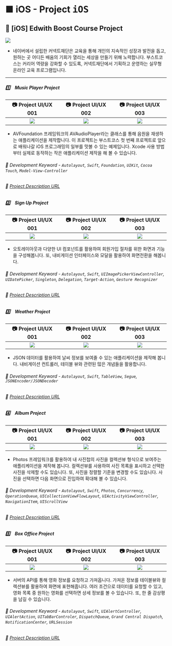 # ■ iOS - Project <kbd>iOS</kbd>

## 📣 [iOS] Edwith Boost Course Project

![](https://k.kakaocdn.net/dn/ceHqPr/btqxbACjqPl/kKL91PqYCnqjRJRiWN9jQK/img.jpg)

* 네이버에서 설립한 커넥트재단은 교육을 통해 개인의 지속적인 성장과 발전을 돕고, 원하는 곳 어디든 배움의 기회가 열리는 세상을 만들기 위해 노력합니다. 부스트코스는 커리어 역량을 강화할 수 있도록, 커넥트재단에서 기획하고 운영하는 실무형 온라인 교육 프로그램입니다.

* * *

##### 1️⃣　Music Player Project

|📷 Project UI/UX 001|📷 Project UI/UX 002|📷 Project UI/UX 003|
|:-------------------:|:------------------:|:-------------------:|
|![](https://user-images.githubusercontent.com/20036523/61688701-a4829e00-ad60-11e9-9f13-2bfb11e37a3f.png)|![](https://user-images.githubusercontent.com/20036523/61688703-a4829e00-ad60-11e9-9e02-55d7d317eda4.png)|![](https://img1.daumcdn.net/thumb/R1280x0/?scode=mtistory2&fname=https%3A%2F%2Fk.kakaocdn.net%2Fdn%2FbAgqVB%2Fbtqw9OBDl4L%2FJjpUbQt5CMUr9RpOKgQIhk%2Fimg.png)|

* AVFoundation 프레임워크의 AVAudioPlayer라는 클래스를 통해 음원을 재생하는 애플리케이션을 제작합니다. 이 프로젝트는 부스트코스 첫 번째 프로젝트로 앞으로 배워나갈 iOS 프로그래밍의 일부를 맛볼 수 있는 예제입니다. Xcode 사용 방법부터 실제로 동작하는 작은 애플리케이션 제작을 해 볼 수 있습니다.

###### 🔑 Development Keyword - `Autolayout`, `Swift`, `Foundation`, `UIKit`, `Cocoa Touch`, `Model-View-Controller`

###### 🚀 [Project Description URL](https://www.edwith.org/boostcourse-ios/project/20/content/18)

##### 2️⃣　Sign Up Project

|📷 Project UI/UX 001|📷 Project UI/UX 002|📷 Project UI/UX 003|
|:-------------------:|:------------------:|:-------------------:|
|![](https://img1.daumcdn.net/thumb/R1280x0/?scode=mtistory2&fname=https%3A%2F%2Fk.kakaocdn.net%2Fdn%2FbuWKiq%2Fbtqw7v3Mb1g%2FfkE7C4BMUazSRhJH9xY6fk%2Fimg.png)|![](https://img1.daumcdn.net/thumb/R1280x0/?scode=mtistory2&fname=https%3A%2F%2Fk.kakaocdn.net%2Fdn%2FvoLg7%2Fbtqxbd1rK14%2FLO4FGsfEK0skiE0v7N9Ce0%2Fimg.png)|![](https://img1.daumcdn.net/thumb/R1280x0/?scode=mtistory2&fname=https%3A%2F%2Fk.kakaocdn.net%2Fdn%2FP7LQY%2FbtqxbAB6KJQ%2FEEIK2nam2GPHayN9qkdka1%2Fimg.png)|

* 오토레이아웃과 다양한 UI 컴포넌트를 활용하여 회원가입 절차를 위한 화면과 기능을 구성해봅니다. 또, 내비게이션 인터페이스와 모달을 활용하여 화면전환을 해봅니다.

###### 🔑 Development Keyword - `Autolayout`, `Swift`, `UIImagePickerViewController`, `UIDatePicker`, `Singleton`, `Delegation`, `Target-Action`, `Gesture Recognizer`

###### 🚀 [Project Description URL](https://www.edwith.org/boostcourse-ios/project/21/content/19)

##### 3️⃣　Weather Project

|📷 Project UI/UX 001|📷 Project UI/UX 002|📷 Project UI/UX 003|
|:-------------------:|:------------------:|:-------------------:|
|![](https://img1.daumcdn.net/thumb/R1280x0/?scode=mtistory2&fname=https%3A%2F%2Fk.kakaocdn.net%2Fdn%2FlaZRY%2FbtqxbAJrUrA%2FPv8Jbc1qb6HFGilrUfw6zk%2Fimg.png)|![](https://img1.daumcdn.net/thumb/R1280x0/?scode=mtistory2&fname=https%3A%2F%2Fk.kakaocdn.net%2Fdn%2FbRvSXk%2FbtqxdRp8Mrs%2FbCQsFrwDAISjpDg2enBEEK%2Fimg.png)|![](https://img1.daumcdn.net/thumb/R1280x0/?scode=mtistory2&fname=https%3A%2F%2Fk.kakaocdn.net%2Fdn%2FckROT8%2FbtqxdQrcnZu%2FfVY8bURudaIbX7N0L6FKQ0%2Fimg.png)|

* JSON 데이터를 활용하여 날씨 정보를 보여줄 수 있는 애플리케이션을 제작해 봅니다. 내비게이션 컨트롤러, 테이블 뷰와 관련된 많은 개념들을 활용합니다.

###### 🔑 Development Keyword - `Autolayout`, `Swift`, `TableView`, `Segue`, `JSONEncoder/JSONDecoder`

###### 🚀 [Project Description URL](https://www.edwith.org/boostcourse-ios/project/22/content/20)

##### 4️⃣　Album Project

|📷 Project UI/UX 001|📷 Project UI/UX 002|📷 Project UI/UX 003|
|:-------------------:|:------------------:|:-------------------:|
|![](https://img1.daumcdn.net/thumb/R1280x0/?scode=mtistory2&fname=https%3A%2F%2Fk.kakaocdn.net%2Fdn%2Fbj0yTg%2FbtqxdRKqNIk%2F59kYk7Y6bNLTkrGXQfU4tK%2Fimg.png)|![](https://img1.daumcdn.net/thumb/R1280x0/?scode=mtistory2&fname=https%3A%2F%2Fk.kakaocdn.net%2Fdn%2FcdcdkJ%2Fbtqw86P1DKB%2FfNaZsFBE5OqZIVBTKPJAXk%2Fimg.png)|![](https://img1.daumcdn.net/thumb/R1280x0/?scode=mtistory2&fname=https%3A%2F%2Fk.kakaocdn.net%2Fdn%2Fxpfyp%2FbtqxcNhq1fP%2FBfk7Nytde2I5wRjZot8gOK%2Fimg.png)|

* Photos 프레임워크를 활용하여 내 사진첩의 사진을 컬렉션뷰 형식으로 보여주는 애플리케이션을 제작해 봅니다. 컬렉션뷰를 사용하여 사진 목록을 표시하고 선택한 사진을 삭제할 수도 있습니다. 또, 사진을 정렬할 기준을 변경할 수도 있습니다. 사진을 선택하면 다음 화면으로 진입하여 확대해 볼 수 있습니다.

###### 🔑 Development Keyword - `Autolayout`, `Swift`, `Photos`, `Concurrency`, `OperationQueue`, `UICollectionViewFlowLayout`, `UIActivityViewController`, `NavigationItem`, `UIScrollView`

###### 🚀 [Project Description URL](https://www.edwith.org/boostcourse-ios/project/23/content/21)

##### 5️⃣　Box Office Project

|📷 Project UI/UX 001|📷 Project UI/UX 002|📷 Project UI/UX 003|
|:-------------------:|:------------------:|:-------------------:|
|![](https://img1.daumcdn.net/thumb/R1280x0/?scode=mtistory2&fname=https%3A%2F%2Fk.kakaocdn.net%2Fdn%2FekXMNe%2FbtqxbCz1pCU%2Ff9DdmqGTe8EApHlm64K5NK%2Fimg.png)|![](https://img1.daumcdn.net/thumb/R1280x0/?scode=mtistory2&fname=https%3A%2F%2Fk.kakaocdn.net%2Fdn%2FcHDFOa%2Fbtqw7wn44i9%2FIsTnSkUJKAXW37yMjk7k00%2Fimg.png)|![](https://img1.daumcdn.net/thumb/R1280x0/?scode=mtistory2&fname=https%3A%2F%2Fk.kakaocdn.net%2Fdn%2FNDWi5%2Fbtqw79sm0tg%2FVdxYnlVXsz1KUwzPWs2y0K%2Fimg.png)|

* 서버의 API를 통해 영화 정보를 요청하고 가져옵니다. 가져온 정보를 테이블뷰와 컬렉션뷰를 활용하여 화면에 표현해줍니다. 여러 조건으로 데이터를 요청할 수 있고, 영화 목록 중 원하는 영화를 선택하면 상세 정보를 볼 수 있습니다. 또, 한 줄 감상평을 남길 수 있습니다.

###### 🔑 Development Keyword - `Autolayout`, `Swift`, `UIAlertController`, `UIAlertAction`, `UITabBarControler`, `DispatchQueue`, `Grand Central Dispatch`, `NotificationCenter`, `URLSession`

###### 🚀 [Project Description URL](https://www.edwith.org/boostcourse-ios/project/24/content/22)
